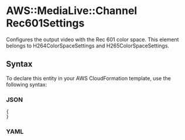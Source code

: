 # AWS::MediaLive::Channel Rec601Settings<a name="aws-properties-medialive-channel-rec601settings"></a>

Configures the output video with the Rec 601 color space\. This element belongs to H264ColorSpaceSettings and H265ColorSpaceSettings\.

## Syntax<a name="aws-properties-medialive-channel-rec601settings-syntax"></a>

To declare this entity in your AWS CloudFormation template, use the following syntax:

### JSON<a name="aws-properties-medialive-channel-rec601settings-syntax.json"></a>

```
{
}
```

### YAML<a name="aws-properties-medialive-channel-rec601settings-syntax.yaml"></a>

```
```